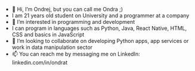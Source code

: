 - 👋 Hi, I’m Ondrej, but you can call me Ondra ;)
- I am 21 years old student on University and a programmer at a company
- 👀 I’m interested in programming and development
- I can program in languages such as Python, Java, React Native, HTML, CSS and basics in JavaScript
- 💞️ I’m looking to collaborate on developing Python apps, app services or work in data manipulation sector
- 📫 You can reach me by messaging me on LinkedIn: linkedin.com/in/ondrat

<!---
tomasekk/tomasekk is a ✨ special ✨ repository because its `README.md` (this file) appears on your GitHub profile.
You can click the Preview link to take a look at your changes.
--->
